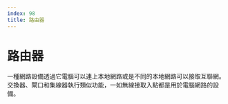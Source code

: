 ```yaml
---
index: 98
title: 路由器
---
```

# 路由器

一種網路設備透過它電腦可以連上本地網路或是不同的本地網路可以接取互聯網。交換器、閘口和集線器執行類似功能，一如無線接取入點都是用於電腦網路的設備。